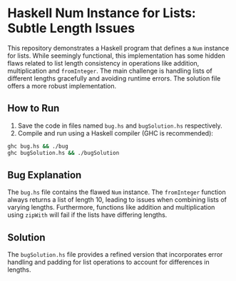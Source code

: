 # Haskell Num Instance for Lists: Subtle Length Issues

This repository demonstrates a Haskell program that defines a `Num` instance for lists. While seemingly functional, this implementation has some hidden flaws related to list length consistency in operations like addition, multiplication and `fromInteger`. The main challenge is handling lists of different lengths gracefully and avoiding runtime errors.  The solution file offers a more robust implementation.

## How to Run

1.  Save the code in files named `bug.hs` and `bugSolution.hs` respectively.
2.  Compile and run using a Haskell compiler (GHC is recommended): 
   ```bash
   ghc bug.hs && ./bug
   ghc bugSolution.hs && ./bugSolution
   ```

## Bug Explanation

The `bug.hs` file contains the flawed `Num` instance. The `fromInteger` function always returns a list of length 10, leading to issues when combining lists of varying lengths.  Furthermore, functions like addition and multiplication using `zipWith` will fail if the lists have differing lengths.

## Solution

The `bugSolution.hs` file provides a refined version that incorporates error handling and padding for list operations to account for differences in lengths.